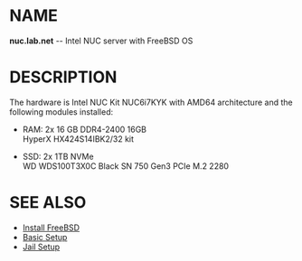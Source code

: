 # NAME

**nuc.lab.net** -- Intel NUC server with FreeBSD OS


# DESCRIPTION

The hardware is Intel NUC Kit NUC6i7KYK with AMD64 architecture and the following
modules installed:

  * RAM: 2x 16 GB DDR4-2400 16GB  
    HyperX HX424S14IBK2/32 kit

  * SSD: 2x 1TB NVMe  
    WD WDS100T3X0C Black SN 750 Gen3 PCIe M.2 2280


# SEE ALSO

  * [Install FreeBSD](./doc/install.md)
  * [Basic Setup](./doc/setup.md)
  * [Jail Setup](./doc/jail.md)
